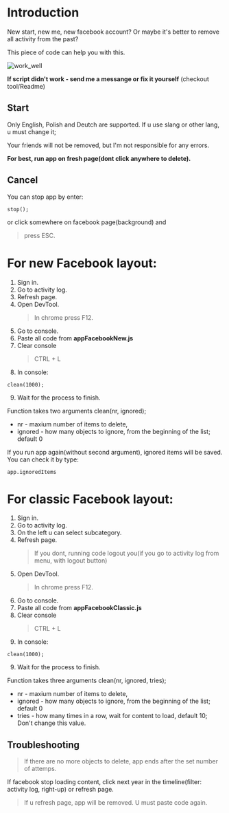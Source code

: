 # Introduction

New start, new me, new facebook account?
Or maybe it's better to remove all activity from the past?

This piece of code can help you with this.

![work_well](work_well.gif)

**If script didn't work - send me a messange or fix it yourself**
(checkout tool/Readme)

## Start

Only English, Polish and Deutch are supported.
If u use slang or other lang, u must change it;

Your friends will not be removed, but I'm not responsible for any errors.

**For best, run app on fresh page(dont click anywhere to delete).**

## Cancel

You can stop app by enter:

```
stop();
```

or click somewhere on facebook page(background) and

> press ESC.

# For new Facebook layout:

1. Sign in.
2. Go to activity log.
3. Refresh page.
4. Open DevTool.
   > In chrome press F12.
5. Go to console.
6. Paste all code from **appFacebookNew.js**
7. Clear console
   > CTRL + L
8. In console:

```
clean(1000);
```

9. Wait for the process to finish.

Function takes two arguments
clean(nr, ignored);

- nr - maxium number of items to delete,
- ignored - how many objects to ignore, from the beginning of the list; default 0

If you run app again(without second argument), ignored items will be saved.
You can check it by type:

```
app.ignoredItems
```

# For classic Facebook layout:

1. Sign in.
2. Go to activity log.
3. On the left u can select subcategory.
4. Refresh page.
   > If you dont, running code logout you(if you go to activity log from menu, with logout button)
5. Open DevTool.
   > In chrome press F12.
6. Go to console.
7. Paste all code from **appFacebookClassic.js**
8. Clear console
   > CTRL + L
9. In console:

```
clean(1000);
```

9. Wait for the process to finish.

Function takes three arguments
clean(nr, ignored, tries);

- nr - maxium number of items to delete,
- ignored - how many objects to ignore, from the beginning of the list; default 0
- tries - how many times in a row, wait for content to load, default 10; Don't change this value.

## Troubleshooting

> If there are no more objects to delete, app ends after the set number of attemps.

If facebook stop loading content, click next year in the timeline(filter: activity log, right-up) or refresh page.

> If u refresh page, app will be removed. U must paste code again.
